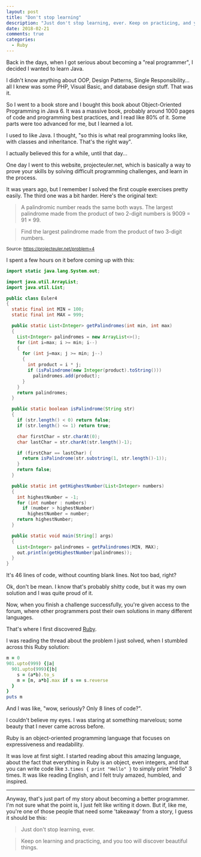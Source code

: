 ```yaml
---
layout: post
title: "Don't stop learning"
description: "Just don't stop learning, ever. Keep on practicing, and you too will discover beautiful things."
date: 2018-02-21
comments: true
categories:
  - Ruby
---
```


<p class="big-letter">Back in the days, when I got serious about becoming a "real programmer", I decided I wanted to learn Java.</p>

I didn't know anything about OOP, Design Patterns, Single Responsibility... all I knew was some PHP, Visual Basic, and database design stuff. That was it.

So I went to a book store and I bought this book about Object-Oriented Programming in Java 6. It was a massive book, probably around 1000 pages of code and programming best practices, and I read like 80% of it. Some parts were too advanced for me, but I learned a lot.

I used to like Java. I thought, "so this is what real programming looks like, with classes and inheritance. That's the right way".

I actually believed this for a while, until that day...

One day I went to this website, projecteuler.net, which is basically a way to prove your skills by solving difficult programming challenges, and learn in the process.

It was years ago, but I remember I solved the first couple exercises pretty easily. The third one was a bit harder. Here's the original text:

> A palindromic number reads the same both ways. The largest palindrome made from the product of two 2-digit numbers is 9009 = 91 × 99.

> Find the largest palindrome made from the product of two 3-digit numbers.

<small>Source: https://projecteuler.net/problem=4</small>

I spent a few hours on it before coming up with this:

```java
import static java.lang.System.out;

import java.util.ArrayList;
import java.util.List;

public class Euler4
{
  static final int MIN = 100;
  static final int MAX = 999;

  public static List<Integer> getPalindromes(int min, int max)
  {
    List<Integer> palindromes = new ArrayList<>();
    for (int i=max; i >= min; i--)
    {
      for (int j=max; j >= min; j--)
      {
        int product = i * j;
        if (isPalindrome(new Integer(product).toString()))
          palindromes.add(product);
      }
    }
    return palindromes;
  }

  public static boolean isPalindrome(String str)
  {
    if (str.length() < 0) return false;
    if (str.length() <= 1) return true;

    char firstChar = str.charAt(0);
    char lastChar = str.charAt(str.length()-1);

    if (firstChar == lastChar) {
      return isPalindrome(str.substring(1, str.length()-1));
    }
    return false;
  }

  public static int getHighestNumber(List<Integer> numbers)
  {
    int highestNumber = -1;
    for (int number : numbers)
      if (number > highestNumber)
        highestNumber = number;
    return highestNumber;
  }

  public static void main(String[] args)
  {
    List<Integer> palindromes = getPalindromes(MIN, MAX);
    out.println(getHighestNumber(palindromes));
  }
}
```

It's 46 lines of code, without counting blank lines. Not too bad, right?

Ok, don't be mean. I know that's probably shitty code, but it was my own solution and I was quite proud of it.

Now, when you finish a challenge successfully, you're given access to the forum, where other programmers post their own solutions in many different languages.

That's where I first discovered [Ruby](/ruby-is-magic/).

I was reading the thread about the problem I just solved, when I stumbled across this Ruby solution:

```ruby
m = 0
901.upto(999) {|a|
  901.upto(999){|b|
    s = (a*b).to_s
    m = [m, a*b].max if s == s.reverse
  }
}
puts m
```

And I was like, "wow, seriously? Only 8 lines of code?".

I couldn't believe my eyes. I was staring at something marvelous; some beauty that I never came across before.

Ruby is an object-oriented programming language that focuses on expressiveness and readability.

It was love at first sight. I started reading about this amazing language, about the fact that everything in Ruby is an object, even integers, and that you can write code like `3.times { print "Hello" }` to simply print "Hello" 3 times. It was like reading English, and I felt truly amazed, humbled, and inspired.

---

Anyway, that's just part of my story about becoming a better programmer. I'm not sure what the point is, I just felt like writing it down. But if, like me, you're one of those people that need some 'takeaway' from a story, I guess it should be this:

> Just don't stop learning, ever.

> Keep on learning and practicing, and you too will discover beautiful things.
